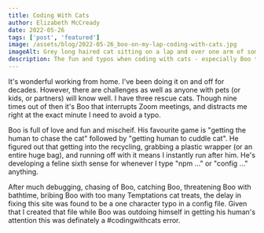 ```yaml
---
title: Coding With Cats
author: Elizabeth McCready
date: 2022-05-26
tags: ['post', 'featured']
image: /assets/blog/2022-05-26_boo-on-my-lap-coding-with-cats.jpg
imageAlt: Grey long haired cat sitting on a lap and over one arm of someone trying to type on a keyboard.
description: The fun and typos when coding with cats - especially Boo the cat.
---
```

It's wonderful working from home. I've been doing it on and off for decades. However, there are challenges as well as anyone with pets (or kids, or partners) will know well. I have three rescue cats. Though nine times out of then it's Boo that interrupts Zoom meetings, and distracts me right at the exact minute I need to avoid a typo. 

Boo is full of love and fun and mischeif. His favourite game is "getting the human to chase the cat" followed by "getting human to cuddle cat". He figured out that getting into the recycling, grabbing a plastic wrapper (or an entire huge bag), and running off with it means I instantly run after him. He's developing a feline sixth sense for whenever I type "npm ..." or "config ..." anything.

After much debugging, chasing of Boo, catching Boo, threatening Boo with bathtime, bribing Boo with too many Temptations cat treats, the delay in fixing this site was found to be a one character typo in a config file. Given that I created that file while Boo was outdoing himself in getting his human's attention this was definately a #codingwithcats error.
